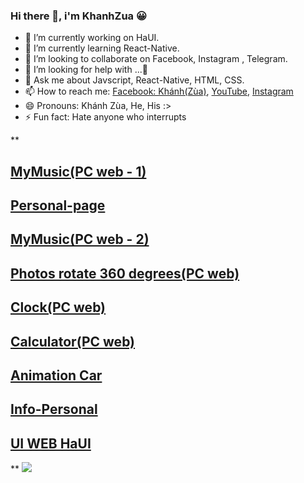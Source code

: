 ### Hi there 👋, i'm KhanhZua 😀


- 🔭 I’m currently working on HaUI.
- 🌱 I’m currently learning React-Native.
- 👯 I’m looking to collaborate on Facebook, Instagram , Telegram.
- 🤔 I’m looking for help with ...🤔
- 💬 Ask me about Javscript, React-Native, HTML, CSS. 
- 📫 How to reach me: [Facebook: Khánh(Zùa)](https://www.facebook.com/khanh0124), [YouTube](https://www.youtube.com/channel/UCU2ESMD1XlHzwBAvXF1BtYw), 
[Instagram](https://www.instagram.com/khanh.0124/)
- 😄 Pronouns: Khánh Zùa, He, His :> 
- ⚡ Fun fact: Hate anyone who interrupts

**

## [MyMusic(PC web - 1)](https://khanh-0124.github.io/music_layer_JS/) 
## [Personal-page](https://khanh-0124.github.io/personal-page/) 
## [MyMusic(PC web - 2)](https://khanh-0124.github.io/Music3_JS/) 
## [Photos rotate 360 ​​degrees(PC web)](https://khanh-0124.github.io/Img360/) 
## [Clock(PC web)](https://khanh-0124.github.io/Clock_JS/) 
## [Calculator(PC web)](https://khanh-0124.github.io/CALCULATOR_JS/) 
## [Animation Car](https://khanh-0124.github.io/CAR/) 
## [Info-Personal](https://khanh-0124.github.io/QR_Personal/) 
## [UI WEB HaUI](https://khanh-0124.github.io/DCN/)

**
<img src="https://github-readme-stats.vercel.app/api?username=iampawan&&show_icons=true&title_color=ffffff&icon_color=bb2acf&text_color=daf7dc&bg_color=151515">

